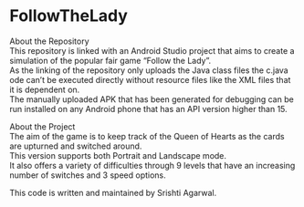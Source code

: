 # FollowTheLady

About the Repository  
This repository is linked with an Android Studio project that aims to create a simulation of the popular fair game “Follow the Lady”.   
As the linking of the repository only uploads the Java class files the c.java ode can’t be executed directly without resource files like the XML files that it is dependent on.  
The manually uploaded APK that has been generated for debugging can be run installed on any Android phone that has an API version higher than 15.   

About the Project  
The aim of the game is to keep track of the Queen of Hearts as the cards are upturned and switched around.   
This version supports both Portrait and Landscape mode.  
It also offers a variety of difficulties through 9 levels that have an increasing number of switches and 3 speed options.  


This code is written and maintained by Srishti Agarwal.  
